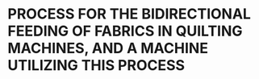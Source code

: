 # PROCESS FOR THE BIDIRECTIONAL FEEDING OF FABRICS IN QUILTING MACHINES, AND A MACHINE UTILIZING THIS PROCESS